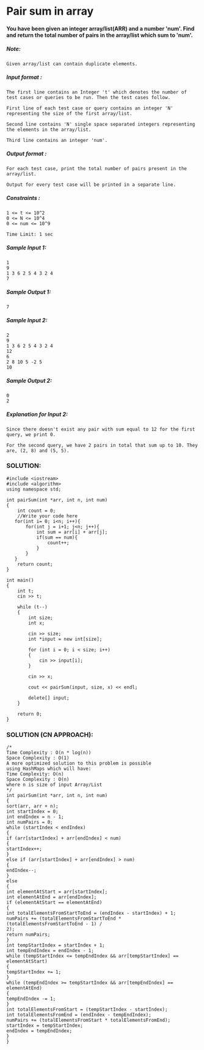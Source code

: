
# Pair sum in array


#### You have been given an integer array/list(ARR) and a number 'num'. Find and return the total number of pairs in the array/list which sum to 'num'.

##### Note:

```
Given array/list can contain duplicate elements. 

```

##### Input format :

```
The first line contains an Integer 't' which denotes the number of test cases or queries to be run. Then the test cases follow.

First line of each test case or query contains an integer 'N' representing the size of the first array/list.

Second line contains 'N' single space separated integers representing the elements in the array/list.

Third line contains an integer 'num'.

```

##### Output format :

```
For each test case, print the total number of pairs present in the array/list.

Output for every test case will be printed in a separate line.

```

##### Constraints :

```
1 <= t <= 10^2
0 <= N <= 10^4
0 <= num <= 10^9

Time Limit: 1 sec

```

##### Sample Input 1:

```
1
9
1 3 6 2 5 4 3 2 4
7

```

##### Sample Output 1:

```
7

```

##### Sample Input 2:

```
2
9
1 3 6 2 5 4 3 2 4
12
6
2 8 10 5 -2 5
10

```

##### Sample Output 2:

```
0
2

```

  

##### Explanation for Input 2:

```
Since there doesn't exist any pair with sum equal to 12 for the first query, we print 0.

For the second query, we have 2 pairs in total that sum up to 10. They are, (2, 8) and (5, 5).
```

### SOLUTION:

    #include <iostream>
    #include <algorithm>
    using namespace std;
    
    int pairSum(int *arr, int n, int num)
    {
        int count = 0;
    	//Write your code here
       for(int i= 0; i<n; i++){
           for(int j = i+1; j<n; j++){
               int sum = arr[i] + arr[j];
               if(sum == num){
                   count++;
               }
           }
       }
        return count;
    }
    
    int main()
    {
    	int t;
    	cin >> t;
    
    	while (t--)
    	{
    		int size;
    		int x;
    
    		cin >> size;
    		int *input = new int[size];
    
    		for (int i = 0; i < size; i++)
    		{
    			cin >> input[i];
    		}
    
    		cin >> x;
    
    		cout << pairSum(input, size, x) << endl;
    
    		delete[] input;
    	}
    	
    	return 0;
    }

### SOLUTION (CN APPROACH):

    /*
    Time Complexity : O(n * log(n))
    Space Complexity : O(1)
    A more optimized solution to this problem is possible
    using HashMaps which will have:
    Time Complexity: O(n)
    Space Complexity : O(n)
    where n is size of input Array/List
    */
    int pairSum(int *arr, int n, int num)
    {
    sort(arr, arr + n);
    int startIndex = 0;
    int endIndex = n - 1;
    int numPairs = 0;
    while (startIndex < endIndex)
    {
    if (arr[startIndex] + arr[endIndex] < num)
    {
    startIndex++;
    }
    else if (arr[startIndex] + arr[endIndex] > num)
    {
    endIndex--;
    }
    else
    {
    int elementAtStart = arr[startIndex];
    int elementAtEnd = arr[endIndex];
    if (elementAtStart == elementAtEnd)
    {
    int totalElementsFromStartToEnd = (endIndex - startIndex) + 1;
    numPairs += (totalElementsFromStartToEnd * (totalElementsFromStartToEnd - 1) /
    2);
    return numPairs;
    }
    int tempStartIndex = startIndex + 1;
    int tempEndIndex = endIndex - 1;
    while (tempStartIndex <= tempEndIndex && arr[tempStartIndex] == elementAtStart)
    {
    tempStartIndex += 1;
    }
    while (tempEndIndex >= tempStartIndex && arr[tempEndIndex] == elementAtEnd)
    {
    tempEndIndex -= 1;
    }
    int totalElementsFromStart = (tempStartIndex - startIndex);
    int totalElementsFromEnd = (endIndex - tempEndIndex);
    numPairs += (totalElementsFromStart * totalElementsFromEnd);
    startIndex = tempStartIndex;
    endIndex = tempEndIndex;
    }
    }
